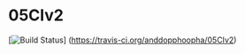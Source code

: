 # 05CIv2
[![Build Status](https://travis-ci.org/anddopphoopha/05CIv2.png?branch=master)]
(https://travis-ci.org/anddopphoopha/05CIv2)

